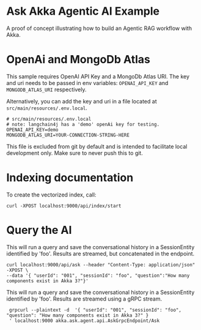 # Ask Akka Agentic AI Example
A proof of concept illustrating how to build an Agentic RAG workflow with Akka.

# OpenAi and MongoDb Atlas

This sample requires OpenAI API Key and a MongoDb Atlas URI. The key and uri needs to be passed in env variables: 
`OPENAI_API_KEY` and `MONGODB_ATLAS_URI` respectively. 

Alternatively, you can add the key and uri in a file located at `src/main/resources/.env.local`. 

```
# src/main/resources/.env.local
# note: langchain4j has a 'demo' openAi key for testing.
OPENAI_API_KEY=demo
MONGODB_ATLAS_URI=YOUR-CONNECTION-STRING-HERE
```
This file is excluded from git by default and is intended to facilitate local development only.
Make sure to never push this to git.

# Indexing documentation

To create the vectorized index, call: 

```shell
curl -XPOST localhost:9000/api/index/start 
```

# Query the AI

This will run a query and save the conversational history in a SessionEntity identified by 'foo'.
Results are streamed, but concatenated in the endpoint.

```shell
curl localhost:9000/api/ask --header "Content-Type: application/json" -XPOST \
--data '{ "userId": "001", "sessionId": "foo", "question":"How many components exist in Akka 3?"}'
```

This will run a query and save the conversational history in a SessionEntity identified by 'foo'.
Results are streamed using a gRPC stream.

```shell
 grpcurl --plaintext -d  '{ "userId": "001", "sessionId": "foo", "question": "How many components exist in Akka 3?" }
 ' localhost:9000 akka.ask.agent.api.AskGrpcEndpoint/Ask

```